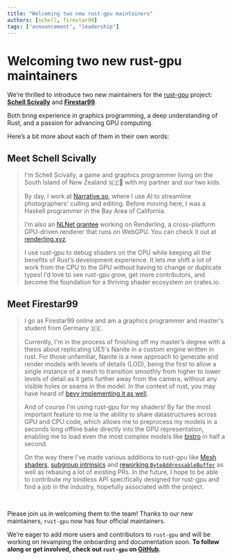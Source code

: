 ```yaml
---
title: "Welcoming two new rust-gpu maintainers"
authors: [schell, firestar99]
tags: ["announcement", "leadership"]
---
```


# Welcoming two new rust-gpu maintainers

We’re thrilled to introduce two new maintainers for the
[rust-gpu](https://github.com/Rust-GPU/rust-gpu) project: **[Schell
Scivally](https://github.com/schell/)** and **[Firestar99](https://github.com/Firestar99)**.

Both bring experience in graphics programming, a deep understanding of Rust, and a
passion for advancing GPU computing.

<!-- truncate -->

Here’s a bit more about each of them in their own words:

## Meet Schell Scivally

> I'm Schell Scivally, a game and graphics programmer living on the South Island of New
> Zealand 🇳🇿🌴 with my partner and our two kids.
>
> By day, I work at [Narrative.so](https://narrative.so), where I use AI to streamline
> photographers' culling and editing. Before moving here, I was a Haskell programmer in
> the Bay Area of California.
>
> I’m also an [NLNet grantee](https://nlnet.nl/) working on Renderling, a cross-platform
> GPU-driven renderer that runs on WebGPU. You can check it out at
> [renderling.xyz](https://renderling.xyz).
>
> I use rust-gpu to debug shaders on the CPU while keeping all the benefits of Rust’s
> development experience. It lets me shift a lot of work from the CPU to the GPU without
> having to change or duplicate types! I’d love to see rust-gpu grow, get more
> contributors, and become the foundation for a thriving shader ecosystem on crates.io.

## Meet Firestar99

> I go as Firestar99 online and am a graphics programmer and master's student from
> Germany 🇩🇪.
>
> Currently, I'm in the process of finishing off my master’s degree with a thesis about
> replicating UE5's Nanite in a custom engine written in rust. For those unfamiliar,
> Nanite is a new approach to generate and render models with levels of details (LOD),
> being the first to allow a single instance of a mesh to transition smoothly from
> higher to lower levels of detail as it gets further away from the camera, without any
> visible holes or seams in the model. In the context of rust, you may have heard of
> [bevy implementing it as
> well](https://jms55.github.io/posts/2024-06-09-virtual-geometry-bevy-0-14/).
>
> And of course I'm using rust-gpu for my shaders! By far the most important feature to
> me is the ability to share datastructures across GPU and CPU code, which allows me to
> preprocess my models in a seconds long offline bake directly into the GPU
> representation, enabling me to load even the most complex models like
> [bistro](https://developer.nvidia.com/orca/amazon-lumberyard-bistro) in half a second.
>
> On the way there I've made various additions to rust-gpu like [Mesh
> shaders](https://github.com/Rust-GPU/rust-gpu/pull/44), [subgroup
> intrinsics](https://github.com/Rust-GPU/rust-gpu/pull/14) and [reworking
> `ByteAddressableBuffer`](https://github.com/Rust-GPU/rust-gpu/pull/17) as well as
> rebasing a lot of existing PRs. In the future, I hope to be able to contribute my
> bindless API specifically designed for rust-gpu and find a job in the industry,
> hopefully associated with the project.

<br/>

Please join us in welcoming them to the team! Thanks to our new maintainers, `rust-gpu`
now has four official maintainers.

We’re eager to add more users and contributors to `rust-gpu` and will be working on
revamping the onboarding and documentation soon. **To follow along or get involved,
check out `rust-gpu` on [GitHub](https://github.com/rust-gpu/rust-gpu).**
